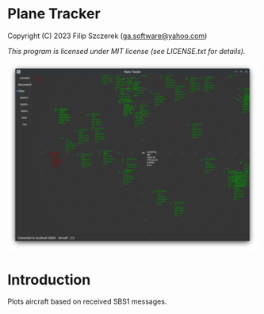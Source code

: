# Plane Tracker
Copyright (C) 2023 Filip Szczerek (ga.software@yahoo.com)

*This program is licensed under MIT license (see LICENSE.txt for details).*

![Main window](screenshot.png)

# Introduction

Plots aircraft based on received SBS1 messages.
